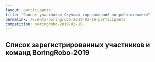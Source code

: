 ```yaml
---
layout: participants
title: "Список участников Скучных соревнований по робототехнике"
permalink: /events/boringrobo-2019-02-16-participants
competition: boringrobo-2019-02-16
---
```


## Список зарегистрированных участников и команд BoringRobo-2019

